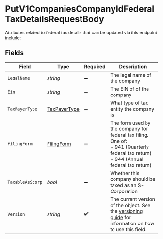# PutV1CompaniesCompanyIdFederalTaxDetailsRequestBody

Attributes related to federal tax details that can be updated via this endpoint include:


## Fields

| Field                                                                                                                                                                         | Type                                                                                                                                                                          | Required                                                                                                                                                                      | Description                                                                                                                                                                   |
| ----------------------------------------------------------------------------------------------------------------------------------------------------------------------------- | ----------------------------------------------------------------------------------------------------------------------------------------------------------------------------- | ----------------------------------------------------------------------------------------------------------------------------------------------------------------------------- | ----------------------------------------------------------------------------------------------------------------------------------------------------------------------------- |
| `LegalName`                                                                                                                                                                   | *string*                                                                                                                                                                      | :heavy_minus_sign:                                                                                                                                                            | The legal name of the company                                                                                                                                                 |
| `Ein`                                                                                                                                                                         | *string*                                                                                                                                                                      | :heavy_minus_sign:                                                                                                                                                            | The EIN of of the company                                                                                                                                                     |
| `TaxPayerType`                                                                                                                                                                | [TaxPayerType](../../Models/Requests/TaxPayerType.md)                                                                                                                         | :heavy_minus_sign:                                                                                                                                                            | What type of tax entity the company is                                                                                                                                        |
| `FilingForm`                                                                                                                                                                  | [FilingForm](../../Models/Requests/FilingForm.md)                                                                                                                             | :heavy_minus_sign:                                                                                                                                                            | The form used by the company for federal tax filing. One of:<br/>- 941 (Quarterly federal tax return)<br/>- 944 (Annual federal tax return)                                   |
| `TaxableAsScorp`                                                                                                                                                              | *bool*                                                                                                                                                                        | :heavy_minus_sign:                                                                                                                                                            | Whether this company should be taxed as an S-Corporation                                                                                                                      |
| `Version`                                                                                                                                                                     | *string*                                                                                                                                                                      | :heavy_check_mark:                                                                                                                                                            | The current version of the object. See the [versioning guide](https://docs.gusto.com/embedded-payroll/docs/versioning#object-layer) for information on how to use this field. |